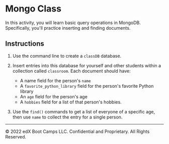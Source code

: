 # Mongo Class

In this activity, you will learn basic query operations in MongoDB. Specifically, you'll practice inserting and finding documents.

## Instructions

1. Use the command line to create a `classDB` database.

2. Insert entries into this database for yourself and other students within a collection called `classroom`. Each document should have:

    * A name field for the person's `name`
    * A `favorite_python_library` field for the person's favorite Python library
    * An `age` field for the person's age
    * A `hobbies` field for a list of that person's hobbies.

3. Use the `find()` commands to get a list of everyone of a specific age, then use `name` to collect the entry for a single person.

---

© 2022 edX Boot Camps LLC. Confidential and Proprietary. All Rights Reserved.
